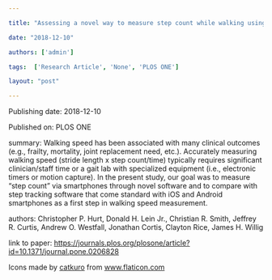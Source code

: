 ---
title: "Assessing a novel way to measure step count while walking using a custom mobile phone application"
date: "2018-12-10"
authors: ['admin']
tags:  ['Research Article', 'None', 'PLOS ONE']
layout: "post"
---
Publishing date: 2018-12-10

Published on: PLOS ONE

summary: Walking speed has been associated with many clinical outcomes (e.g., frailty, mortality, joint replacement need, etc.). Accurately measuring walking speed (stride length x step count/time) typically requires significant clinician/staff time or a gait lab with specialized equipment (i.e., electronic timers or motion capture). In the present study, our goal was to measure “step count” via smartphones through novel software and to compare with step tracking software that come standard with iOS and Android smartphones as a first step in walking speed measurement.

authors: Christopher P. Hurt, Donald H. Lein Jr., Christian R. Smith, Jeffrey R. Curtis, Andrew O. Westfall, Jonathan Cortis, Clayton Rice, James H. Willig

link to paper: https://journals.plos.org/plosone/article?id=10.1371/journal.pone.0206828

Icons made by <a href="https://www.flaticon.com/free-icon/bookshelves_3576884" title="catkuro">catkuro</a> from <a href="https://www.flaticon.com/" title="Flaticon"> www.flaticon.com</a>
